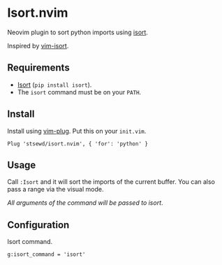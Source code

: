 # Isort.nvim

Neovim plugin to sort python imports using [isort](https://github.com/timothycrosley/isort).

Inspired by [vim-isort](https://github.com/fisadev/vim-isort).

## Requirements

- [Isort](https://github.com/timothycrosley/isort) (`pip install isort`).
- The `isort` command must be on your `PATH`.

## Install

Install using [vim-plug](https://github.com/junegunn/vim-plug).
Put this on your `init.vim`.

```vim
Plug 'stsewd/isort.nvim', { 'for': 'python' }
```

## Usage

Call `:Isort` and it will sort the imports of the current buffer.
You can also pass a range via the visual mode.

_All arguments of the command will be passed to isort_.

## Configuration

Isort command.

```vim
g:isort_command = 'isort'
```
